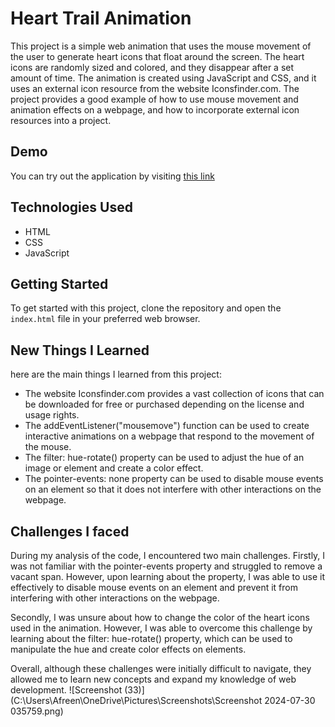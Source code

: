 # Heart Trail Animation

This project is a simple web animation that uses the mouse movement of the user to generate heart icons that float around the screen. The heart icons are randomly sized and colored, and they disappear after a set amount of time. The animation is created using JavaScript and CSS, and it uses an external icon resource from the website Iconsfinder.com. The project provides a good example of how to use mouse movement and animation effects on a webpage, and how to incorporate external icon resources into a project.

## Demo

You can try out the application by visiting [this link](file:///C:/Users/Afreen/OneDrive/Desktop/heart-trail-animation/index.html)

## Technologies Used

- HTML
- CSS
- JavaScript

## Getting Started

To get started with this project, clone the repository and open the `index.html` file in your preferred web browser.

## New Things I Learned

here are the main things I learned from this project:

- The website Iconsfinder.com provides a vast collection of icons that can be downloaded for free or purchased depending on the license and usage rights.
- The addEventListener("mousemove") function can be used to create interactive animations on a webpage that respond to the movement of the mouse.
- The filter: hue-rotate() property can be used to adjust the hue of an image or element and create a color effect.
- The pointer-events: none property can be used to disable mouse events on an element so that it does not interfere with other interactions on the webpage.

## Challenges I faced

During my analysis of the code, I encountered two main challenges. Firstly, I was not familiar with the pointer-events property and struggled to remove a vacant span. However, upon learning about the property, I was able to use it effectively to disable mouse events on an element and prevent it from interfering with other interactions on the webpage.

Secondly, I was unsure about how to change the color of the heart icons used in the animation. However, I was able to overcome this challenge by learning about the filter: hue-rotate() property, which can be used to manipulate the hue and create color effects on elements.

Overall, although these challenges were initially difficult to navigate, they allowed me to learn new concepts and expand my knowledge of web development.
![Screenshot (33)](C:\Users\Afreen\OneDrive\Pictures\Screenshots\Screenshot 2024-07-30 035759.png)
